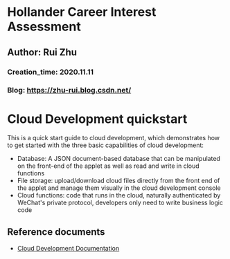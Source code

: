 # Hollander Career Interest Assessment
## Author: Rui Zhu
### Creation_time: 2020.11.11
### Blog: https://zhu-rui.blog.csdn.net/

# Cloud Development quickstart

This is a quick start guide to cloud development, which demonstrates how to get started with the three basic capabilities of cloud development:

- Database: A JSON document-based database that can be manipulated on the front-end of the applet as well as read and write in cloud functions
- File storage: upload/download cloud files directly from the front end of the applet and manage them visually in the cloud development console
- Cloud functions: code that runs in the cloud, naturally authenticated by WeChat's private protocol, developers only need to write business logic code

## Reference documents

- [Cloud Development Documentation](https://developers.weixin.qq.com/miniprogram/dev/wxcloud/basis/getting-started.html)

